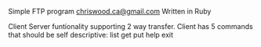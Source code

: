 Simple FTP programchriswood.ca@gmail.comWritten in RubyClient Server funtionality supporting 2 way transfer.Client has 5 commands that should be self descriptive:    list    get    put    help    exit